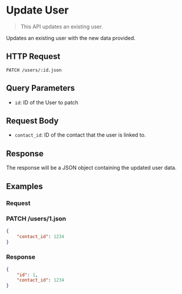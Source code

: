 # Update User

> This API updates an existing user.

Updates an existing user with the new data provided.

## HTTP Request

`PATCH /users/:id.json`

## Query Parameters

* `id`: ID of the User to patch

## Request Body

* `contact_id`: ID of the contact that the user is linked to.

## Response

The response will be a JSON object containing the updated user data.

## Examples

### Request

 ### PATCH /users/1.json

```json
{
    "contact_id": 1234
}
```

### Response
```json
{
    "id": 1,
    "contact_id": 1234
}
```
